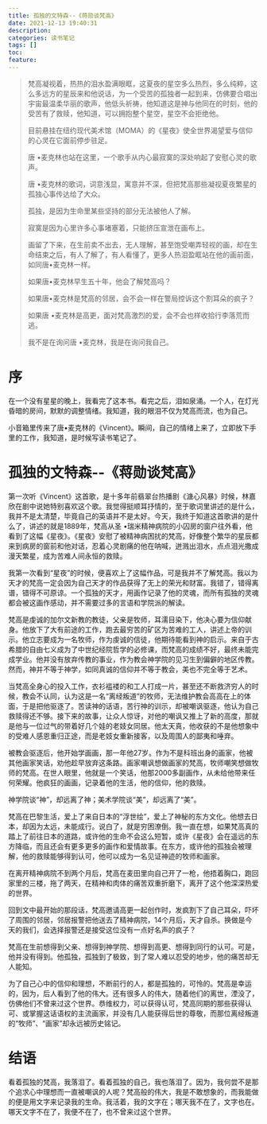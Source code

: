 ```yaml
---
title: 孤独的文特森--《蒋勋谈梵高》
date: 2021-12-13 19:40:31
description: 
categories: 读书笔记
tags: [] 
toc: 
feature: 
---
```




> 梵高凝视着，热热的泪水盈满眼眶，这夏夜的星空多么热烈，多么纯粹，这么多远方的星辰来和他说话，为一个受苦的孤独者一起到来，仿佛要合唱出宇宙最温柔华丽的歌声，他低头祈祷，他知道这是神与他同在的时刻，他的受苦有了救赎，他知道，可以拥抱整个星空，星空不会拒绝他。
>
> 目前悬挂在纽约现代美术馆（MOMA）的《星夜》使全世界渴望爱与信仰的心灵在它面前停步驻足。
>
> 唐 •麦克林也站在这里，一个歌手从内心最寂寞的深处响起了安慰心灵的歌声。
>
> 唐 •麦克林的歌词，词意浅显，寓意并不深，但把梵高那些凝视夏夜繁星的孤独心事传达给了大众。
>
> 孤独，是因为生命里某些坚持的部分无法被他人了解。
>
> 寂寞是因为心里许多心事堵塞着，只能挤压宣泄在画布上。
>
> 画留了下来，在生前卖不出去，无人理解，甚至饱受嘲弄轻视的画，却在生命结束之后，有人了解了，有人看懂了，更多人热泪盈眶站在他的画前面，如同唐•麦克林一样。
>
> 如果唐•麦克林早生五十年，他会了解梵高吗？
>
> 如果唐•麦克林是梵高的邻居，会不会一样在警局控诉这个割耳朵的疯子？
>
> 如果唐 •麦克林是高更，面对梵高激烈的爱，会不会也样收拾行李落荒而逃。
>
> 我不是在询问唐 •麦克林，我是在询问我自己。

# 序

在一个没有星星的晚上，我看完了这本书。看完之后，泪如泉涌。一个人，在灯光昏暗的房间，默默的调整情绪。我知道，我的眼泪不仅为梵高而流，也为自己。

<!-- more -->

小音箱里传来了唐•麦克林的《Vincent》。瞬间，自己的情绪上来了，立即放下手里的工作，我知道，是时候写读书笔记了。

# 孤独的文特森--《蒋勋谈梵高》

第一次听《Vincent》这首歌，是十多年前翡翠台热播剧《溏心风暴》时候，林嘉欣在剧中说她特别喜欢这个歌。我觉得挺顺耳抒情的，至于歌词里讲述的是什么，我并不是太清楚，毕竟自己的英语并不是太好。今天，我终于知道这首歌讲的是什么了，讲述的就是1889年，梵高从圣 •瑞米精神病院的小囚房的窗户往外看，他看到了这幅《星夜》。《星夜》安慰了被精神病困扰的梵高，好像整个繁华的星辰都来到病房的窗前和他对话，忍着心灵剧痛的他在呐喊，迸溅出泪水，点点泪光撒成漫天繁星，成为苦难人间永恒的救赎。

我第一次看到“星夜”的时候，便喜欢上了这幅作品，可是我并不了解梵高。我以为天才的梵高一定会因为自己天才的作品获得了无上的荣光和财富。我错了，错得离谱，错得不可原谅。一个孤独的天才，用画作记录了他的灵魂，而所有孤独的灵魂都会被这画作感动，并不需要过多的言语和学院派的解读。

梵高是虔诚的加尔文新教的教徒，父亲是牧师，耳濡目染下，他决心要为信仰献身。他放下了大有前途的工作，跑去最穷苦的矿区为苦难的工人，讲述上帝的训示。他立志要成为一名牧师，作为虔诚的信徒，他期待能看到神的启示。来自于古希腊的自由七义成为了中世纪经院哲学的必修课，而梵高的成绩不好，最终未能完成学业。他并没有放弃传教的事业，作为教会神学院的见习生到偏僻的地区传教。然而，神并不等于神学，如同真诚的信仰并不等于教会，美也不完全等于艺术。

当梵高全身心的投入工作，衣衫褴褛的和工人打成一片，甚至还不断救济穷人的时候，教会不认同，认为这是一名“离经叛道”的牧师，无法维护教会高高在上的体面，于是把他驱逐了。苦读神的话语，苦行神的训示，却被嘲讽驱逐，他认为自己救赎得还不够。接下来的故事，让众人惊讶，对他的嘲讽又推上了新的高度，那就是他与一位过气的带着好几个娃的老妓女同居。他太天真，他收获的不是他想象中的受难人感恩重归正途，而是老妓女重新接客，以及周围人的鄙夷和唾弃。

被教会驱逐后，他开始学画画，那一年他27岁。作为不是科班出身的画家，他被其他画家笑话，劝他趁早放弃这条路。画家嘲讽想做画家的梵高，牧师嘲笑想做牧师的梵高。在世人眼里，他就是一个笑话，他那2000多副画作，从未给他带来任何荣耀。他疯狂的画画，记录着他的生活，他的信仰，他的救赎。

神学院谈“神”，却远离了神；美术学院谈“美”，却远离了“美”。

梵高在巴黎生活，爱上了来自日本的“浮世绘”，爱上了神秘的东方文化。他想去日本，却因为太远，未能成行。说白了，就是穷困潦倒。我一直在想，如果梵高真的踏上了前往日本的道路，或许他的生命不会这么短暂，或许《星夜》会在遥远的东方降临，而且还会有更多更多的画作和爱情故事。在东方，或许他的孤独会被理解，他的救赎能够得到认可，他可以成为一名见证神迹的牧师和画家。

在离开精神病院不到两个月后，梵高在麦田里向自己开了一枪，他捂着胸口，跑回家里的三楼，拖了两天，在精神和肉体的痛苦双重折磨下，离开了这个他深深热爱的世界。

回到文中最开始的那段话，梵高邀请高更一起创作时，发疯割下了自己耳朵，吓坏了周围的邻居，邻居报警把他送去了精神病院，14个月后，天才自杀。换做是今天的我们，会选择报警还是接受这位没有一点好名声的疯子？

梵高在生前想得到父亲、想得到神学院、想得到高更、想得到同行的认可。可是，他并没有得到。他孤独，孤独到了极致，到了常人难以忍受的地步，他的痛苦却无人能知。

为了自己心中的信仰和理想，不断前行的人，都是孤独的，可怜的。梵高是幸运的，因为，后人看到了他的伟大。还有很多人的伟大，随着他们的离世，湮没了，仿佛他们不曾来过这个世界。恭维权力，可以获得认可，梵高同期的那些获得认可、或掌握这话语权的主流画家，并没有几人能获得后世的尊敬，而那位离经叛道的“牧师”、“画家”却永远被历史铭记。

# 结语

看着孤独的梵高，我落泪了。看着孤独的自己，我也落泪了。因为，我何尝不是那个追求心中理想而一直被嘲讽的人呢？梵高般的伟大，我是不敢想象的，而我能做的便是用文字来记录我的生命。我活着，我的文字在；哪天我不在了，文字也在。哪天文字不在了，我便不在了，也不曾来过这个世界。